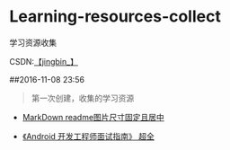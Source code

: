 # Learning-resources-collect
学习资源收集

CSDN:<a href="http://blog.csdn.net/jingbin_" target="_blank">【jingbin_】</a>

##2016-11-08 23:56
> 第一次创建，收集的学习资源

 - <a href="http://blog.csdn.net/jingbin_" target="_blank">MarkDown readme图片尺寸固定且居中</a>
 
 - <a href="http://www.diycode.cc/wiki/androidinterview" target="_blank">《Android 开发工程师面试指南》 超全</a>
 
